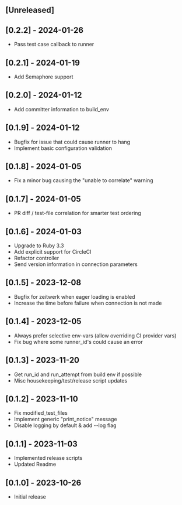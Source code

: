 ## [Unreleased]

## [0.2.2] - 2024-01-26

- Pass test case callback to runner

## [0.2.1] - 2024-01-19

- Add Semaphore support

## [0.2.0] - 2024-01-12

- Add committer information to build_env

## [0.1.9] - 2024-01-12

- Bugfix for issue that could cause runner to hang
- Implement basic configuration validation

## [0.1.8] - 2024-01-05

- Fix a minor bug causing the "unable to correlate" warning

## [0.1.7] - 2024-01-05

- PR diff / test-file correlation for smarter test ordering

## [0.1.6] - 2024-01-03

- Upgrade to Ruby 3.3
- Add explicit support for CircleCI
- Refactor controller
- Send version information in connection parameters

## [0.1.5] - 2023-12-08

- Bugfix for zeitwerk when eager loading is enabled
- Increase the time before failure when connection is not made

## [0.1.4] - 2023-12-05

- Always prefer selective env-vars (allow overriding CI provider vars)
- Fix bug where some runner_id's could cause an error

## [0.1.3] - 2023-11-20

- Get run_id and run_attempt from build env if possible
- Misc housekeeping/test/release script updates

## [0.1.2] - 2023-11-10

- Fix modified_test_files
- Implement generic "print_notice" message
- Disable logging by default & add --log flag

## [0.1.1] - 2023-11-03

- Implemented release scripts
- Updated Readme

## [0.1.0] - 2023-10-26

- Initial release
